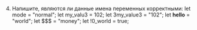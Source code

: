 4. Напишите, являются ли данные имена переменных корректными:
let mode = "normal";
let my_valu3 = 102;
let 3my_value3 = "102";
let __hello__ = "world";
let $$$ = "money";
let !0_world = true;